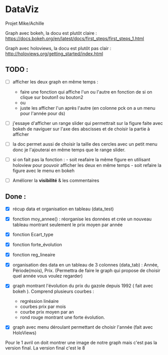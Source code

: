 
# DataViz
Projet Mike/Achille


Graph avec bokeh, la docu est plutôt claire : https://docs.bokeh.org/en/latest/docs/first_steps/first_steps_1.html

Graph avec holoviews, la docu est plutôt pas clair : http://holoviews.org/getting_started/index.html


## **TODO :**

- [ ] afficher les deux graph en même temps : 
  - faire une fonction qui affiche l'un ou l'autre en fonction de si on clique sur bouton1 ou bouton2
  - ou
  - juste les afficher l'un après l'autre (en colonne pck on a un menu pour l'année pour ds)


- [ ] j'essaye d'afficher un range slider qui permettrait sur la figure faite avec bokeh de naviguer sur l'axe des abscisses et de choisir la partie à afficher
- [ ] la doc permet aussi de choisir la taille des cercles avec un petit menu donc je l'ajouterai en même temps que le range slider.
- [ ] si on fait pas la fonction : 
      - soit reafaire la même figure en utilisant holoview pour pouvoir afficher les deux en même temps
      - soit refaire la figure avec le menu en bokeh

- [ ] Améliorer la **visibilité** & les commentaires


## **Done :**

- [x] récup data et organisation en tableau (data_test)
- [x] fonction moy_annee() : réorganise les données et crée un nouveau tableau montrant seulement le prix moyen par année
- [x] fonction Ecart_type
- [x] fonction forte_évolution
- [x] fonction reg_lineaire
- [x] organisation des data en un tableau de 3 colonnes (data_tab) : Année, Période(mois), Prix. (Permettra de faire le graph qui propose de choisir quel année vous voulez regarder)
- [x] graph montrant l'évolution du prix du gazole depuis 1992 ( fait avec bokeh ). 
  Comprend plusieurs courbes :
  - regréssion linéaire
  - courbes prix par mois
  - courbe prix moyen par an
  - rond rouge montrant une forte évolution.

- [x] graph avec menu déroulant permettant de choisir l'année (fait avec HoloViews)



Pour le 1 avril on doit montrer une image de notre graph mais c'est pas la version final. La version final c'est le 8
